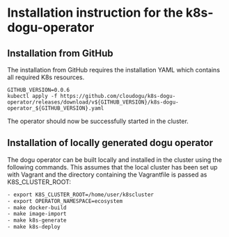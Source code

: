 # Installation instruction for the k8s-dogu-operator

## Installation from GitHub

The installation from GitHub requires the installation YAML which contains all required K8s resources. 

```
GITHUB_VERSION=0.0.6
kubectl apply -f https://github.com/cloudogu/k8s-dogu-operator/releases/download/v${GITHUB_VERSION}/k8s-dogu-operator_${GITHUB_VERSION}.yaml
```

The operator should now be successfully started in the cluster.

## Installation of locally generated dogu operator

The dogu operator can be built locally and installed in the cluster using the following commands. This assumes that the local cluster has been set up with Vagrant and the directory containing the Vagrantfile is passed as K8S_CLUSTER_ROOT:

```bash
- export K8S_CLUSTER_ROOT=/home/user/k8scluster
- export OPERATOR_NAMESPACE=ecosystem
- make docker-build
- make image-import
- make k8s-generate
- make k8s-deploy
```
